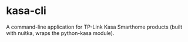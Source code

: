 # kasa-cli
 A command-line application for TP-Link Kasa Smarthome products (built with nuitka, wraps the python-kasa module).
